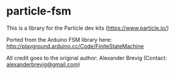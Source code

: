 # particle-fsm

This is a library for the Particle dev kits (https://www.particle.io/)

Ported from the Arduino FSM library here: http://playground.arduino.cc/Code/FiniteStateMachine

All credit goes to the original author: Alexander Brevig (Contact: alexanderbrevig@gmail.com)
